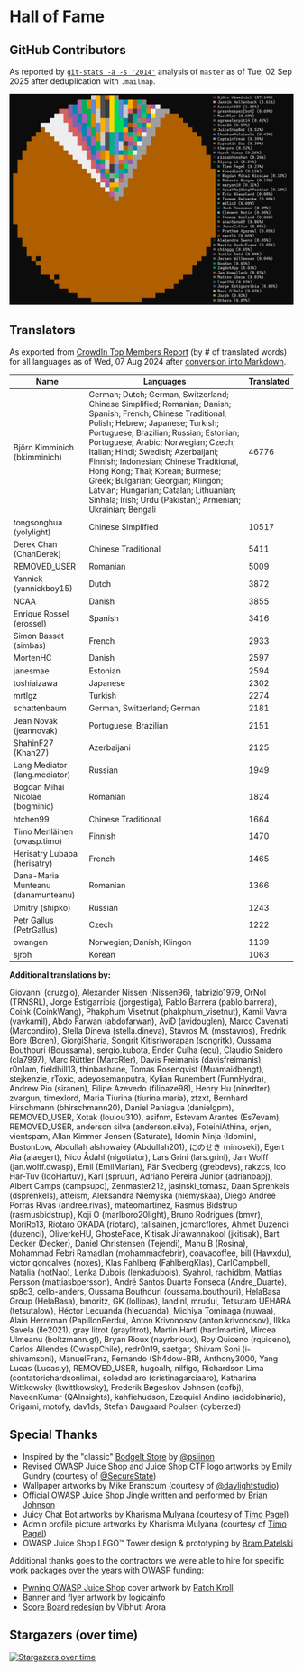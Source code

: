 # Hall of Fame

## GitHub Contributors

As reported by [`git-stats -a -s '2014'`](https://www.npmjs.com/package/git-stats) analysis of `master` as of Tue, 02 Sep
2025 after deduplication with `.mailmap`.

![Top git contributors](screenshots/git-stats.png)

## Translators

As exported from
[CrowdIn Top Members Report](https://crowdin.com/project/owasp-juice-shop/reports/top-members)
(by # of translated words) for all languages as of Wed, 07 Aug
2024 after [conversion into Markdown](https://thisdavej.com/copy-table-in-excel-and-paste-as-a-markdown-table/).

| Name                               | Languages                                                                                                                                                                                                                                                                                                                                                                                                                                                                                        | Translated |
|------------------------------------|--------------------------------------------------------------------------------------------------------------------------------------------------------------------------------------------------------------------------------------------------------------------------------------------------------------------------------------------------------------------------------------------------------------------------------------------------------------------------------------------------|------------|
| Björn Kimminich (bkimminich)       | German; Dutch; German, Switzerland; Chinese Simplified; Romanian; Danish; Spanish; French; Chinese Traditional; Polish; Hebrew; Japanese; Turkish; Portuguese, Brazilian; Russian; Estonian; Portuguese; Arabic; Norwegian; Czech; Italian; Hindi; Swedish; Azerbaijani; Finnish; Indonesian; Chinese Traditional, Hong Kong; Thai; Korean; Burmese; Greek; Bulgarian; Georgian; Klingon; Latvian; Hungarian; Catalan; Lithuanian; Sinhala; Irish; Urdu (Pakistan); Armenian; Ukrainian; Bengali | 46776      |
| tongsonghua (yolylight)            | Chinese Simplified                                                                                                                                                                                                                                                                                                                                                                                                                                                                               | 10517      |
| Derek Chan (ChanDerek)             | Chinese Traditional                                                                                                                                                                                                                                                                                                                                                                                                                                                                              | 5411       |
| REMOVED_USER                       | Romanian                                                                                                                                                                                                                                                                                                                                                                                                                                                                                         | 5009       |
| Yannick (yannickboy15)             | Dutch                                                                                                                                                                                                                                                                                                                                                                                                                                                                                            | 3872       |
| NCAA                               | Danish                                                                                                                                                                                                                                                                                                                                                                                                                                                                                           | 3855       |
| Enrique Rossel (erossel)           | Spanish                                                                                                                                                                                                                                                                                                                                                                                                                                                                                          | 3416       |
| Simon Basset (simbas)              | French                                                                                                                                                                                                                                                                                                                                                                                                                                                                                           | 2933       |
| MortenHC                           | Danish                                                                                                                                                                                                                                                                                                                                                                                                                                                                                           | 2597       |
| janesmae                           | Estonian                                                                                                                                                                                                                                                                                                                                                                                                                                                                                         | 2594       |
| toshiaizawa                        | Japanese                                                                                                                                                                                                                                                                                                                                                                                                                                                                                         | 2302       |
| mrtlgz                             | Turkish                                                                                                                                                                                                                                                                                                                                                                                                                                                                                          | 2274       |
| schattenbaum                       | German, Switzerland; German                                                                                                                                                                                                                                                                                                                                                                                                                                                                      | 2181       |
| Jean Novak (jeannovak)             | Portuguese, Brazilian                                                                                                                                                                                                                                                                                                                                                                                                                                                                            | 2151       |
| ShahinF27 (Khan27)                 | Azerbaijani                                                                                                                                                                                                                                                                                                                                                                                                                                                                                      | 2125       |
| Lang Mediator (lang.mediator)      | Russian                                                                                                                                                                                                                                                                                                                                                                                                                                                                                          | 1949       |
| Bogdan Mihai Nicolae (bogminic)    | Romanian                                                                                                                                                                                                                                                                                                                                                                                                                                                                                         | 1824       |
| htchen99                           | Chinese Traditional                                                                                                                                                                                                                                                                                                                                                                                                                                                                              | 1664       |
| Timo Meriläinen (owasp.timo)       | Finnish                                                                                                                                                                                                                                                                                                                                                                                                                                                                                          | 1470       |
| Herisatry Lubaba (herisatry)       | French                                                                                                                                                                                                                                                                                                                                                                                                                                                                                           | 1465       |
| Dana-Maria Munteanu (danamunteanu) | Romanian                                                                                                                                                                                                                                                                                                                                                                                                                                                                                         | 1366       |
| Dmitry (shipko)                    | Russian                                                                                                                                                                                                                                                                                                                                                                                                                                                                                          | 1243       |
| Petr Gallus (PetrGallus)           | Czech                                                                                                                                                                                                                                                                                                                                                                                                                                                                                            | 1222       |
| owangen                            | Norwegian; Danish; Klingon                                                                                                                                                                                                                                                                                                                                                                                                                                                                       | 1139       |
| sjroh                              | Korean                                                                                                                                                                                                                                                                                                                                                                                                                                                                                           | 1063       |

**Additional translations by:**

Giovanni (cruzgio), Alexander Nissen (Nissen96), fabrizio1979, OrNol (TRNSRL), Jorge Estigarribia (jorgestiga), Pablo Barrera (pablo.barrera), Coink (CoinkWang), Phakphum Visetnut (phakphum_visetnut), Kamil Vavra (vavkamil), Abdo Farwan (abdofarwan), AviD (avidouglen), Marco Cavenati (Marcondiro), Stella Dineva (stella.dineva), Stavros M. (msstavros), Fredrik Bore (Boren), GiorgiSharia, Songrit Kitisriworapan (songritk), Oussama Bouthouri (Boussama), sergio.kubota, Ender Çulha (ecu), Claudio Snidero (cla7997), Marc Rüttler (MarcRler), Davis Freimanis (davisfreimanis), r0n1am, fieldhill13, thinbashane, Tomas Rosenqvist (Muamaidbengt), stejkenzie, rToxic, adeyosemanputra, Kylian Runembert (FunnHydra), Andrew Pio (siranen), Filipe Azevedo (filipaze98), Henry Hu (ninedter), zvargun, timexlord, Maria Tiurina (tiurina.maria), ztzxt, Bernhard Hirschmann (bhirschmann20), Daniel Paniagua (danielgpm), REMOVED_USER, Xotak (loulou310), asifnm, Estevam Arantes (Es7evam), REMOVED_USER, anderson silva (anderson.silva), FoteiniAthina, orjen, vientspam, Allan Kimmer Jensen (Saturate), Idomin Ninja (Idomin), BostonLow, Abdullah alshowaiey (Abdullah201), にのせき (ninoseki), Egert Aia (aiaegert), Nico Ådahl (nigotiator), Lars Grini (lars.grini), Jan Wolff (jan.wolff.owasp), Emil (EmilMarian), Pär Svedberg (grebdevs), rakzcs, Ido Har-Tuv (IdoHartuv), Karl (spruur), Adriano Pereira Junior (adrianoapj), Albert Camps (campsupc), Zenmaster212, jasinski_tomasz, Daan Sprenkels (dsprenkels), atteism, Aleksandra Niemyska (niemyskaa), Diego Andreé Porras Rivas (andree.rivas), mateomartinez, Rasmus Bidstrup (rasmusbidstrup), Koji O (marlboro20light), Bruno Rodrigues (bmvr), MoriRo13, Riotaro OKADA (riotaro), talisainen, jcmarcflores, Ahmet Duzenci (duzenci), OliverkeHU, GhosteFace, Kitisak Jirawannakool (jkitisak), Bart Decker (Decker), Daniel Christensen (Tejendi), Manu B (Rosina), Mohammad Febri Ramadlan (mohammadfebrir), coavacoffee, bill (Hawxdu), victor goncalves (noxes), Klas Fahlberg (FahlbergKlas), CarlCampbell, Natalia (notNao), Lenka Dubois (lenkadubois), Syahrol, rachidbm, Mattias Persson (mattiasbpersson), André Santos Duarte Fonseca (Andre_Duarte), sp8c3, cello-anders, Oussama Bouthouri (oussama.bouthouri), HelaBasa Group (HelaBasa), bmoritz, GK (lollipas), landinl, mrudul, Tetsutaro UEHARA (tetsutalow), Héctor Lecuanda (hlecuanda), Michiya Tominaga (nuwaa), Alain Herreman (PapillonPerdu), Anton Krivonosov (anton.krivonosov), Ilkka Savela (ile2021), gray litrot (graylitrot), Martin Hartl (hartlmartin), Mircea Ulmeanu (boltzmann.gt), Bryan Rioux (nayrbrioux), Roy Quiceno (rquiceno), Carlos Allendes (OwaspChile), redr0n19, saetgar, Shivam Soni (i-shivamsoni), ManuelFranz, Fernando (Sh4dow-BR), Anthony3000, Yang Lucas (Lucas.y), REMOVED_USER, hugoalh, nilfigo, Richardson Lima (contatorichardsonlima), soledad aro (cristinagarciaaro), Katharina Wittkowsky (kwittkowsky), Frederik Bøgeskov Johnsen (cpfbj), NaveenKumar (QAInsights), kahfiehudson, Ezequiel Andino (acidobinario), Origami, motofy, dav1ds, Stefan Daugaard Poulsen (cyberzed)

## Special Thanks

* Inspired by the "classic"
  [BodgeIt Store](https://github.com/psiinon/bodgeit) by
  [@psiinon](https://github.com/psiinon)
* Revised OWASP Juice Shop and Juice Shop CTF logo artworks by Emily Gundry (courtesy
  of [@SecureState](https://github.com/SecureState))
* Wallpaper artworks by Mike Branscum (courtesy of
  [@daylightstudio](https://github.com/daylightstudio))
* Official
  [OWASP Juice Shop Jingle](https://soundcloud.com/braimee/owasp-juice-shop-jingle)
  written and performed by [Brian Johnson](https://github.com/braimee)
* Juicy Chat Bot artworks by Kharisma Mulyana (courtesy of
  [Timo Pagel](https://github.com/wurstbrot/))
* Admin profile picture artworks by Kharisma Mulyana (courtesy of
  [Timo Pagel](https://github.com/wurstbrot/))
* OWASP Juice Shop LEGO™ Tower design & prototyping by [Bram Patelski](https://github.com/brampat/)

Additional thanks goes to the contractors we were able to hire for specific work packages over the years with OWASP funding:

* [Pwning OWASP Juice Shop](https://leanpub.com/juice-shop) cover artwork
  by [Patch Kroll](https://99designs.de/profiles/3099878)
* [Banner](https://github.com/OWASP/owasp-swag/tree/master/projects/juice-shop/banners)
  and
  [flyer](https://github.com/OWASP/owasp-swag/tree/master/projects/juice-shop/flyers)
  artwork by [logicainfo](https://99designs.de/profiles/logicainfo)
* [Score Board redesign](https://www.figma.com/file/DwC5ErhRz6gb3eTZEYYriS/Juiceshop-Scoreboard?type=design&node-id=0-1&mode=design) by Vibhuti Arora

## Stargazers (over time)

[![Stargazers over time](https://starchart.cc/juice-shop/juice-shop.svg)](https://starchart.cc/juice-shop/juice-shop)
